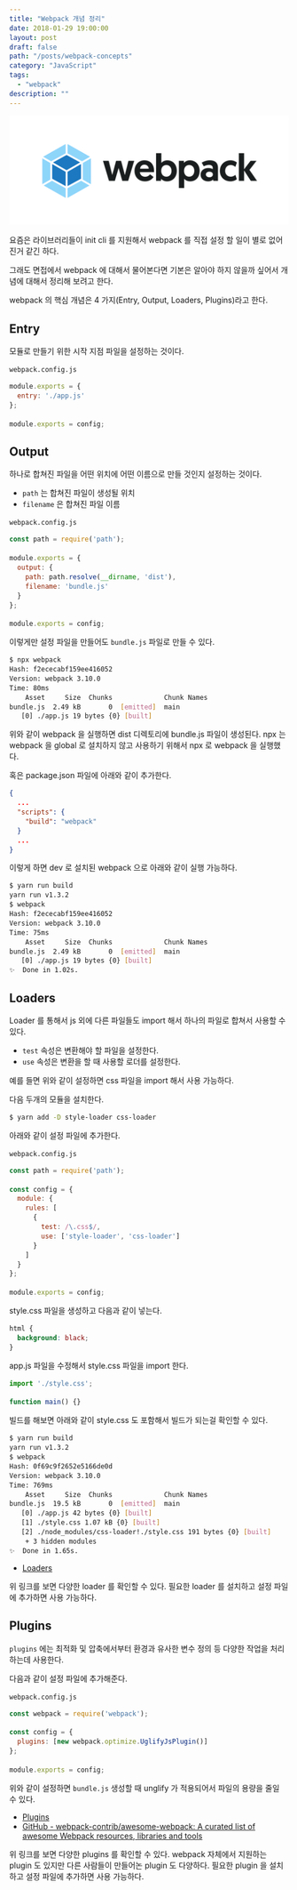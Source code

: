 ```yaml
---
title: "Webpack 개념 정리"
date: 2018-01-29 19:00:00
layout: post
draft: false
path: "/posts/webpack-concepts"
category: "JavaScript"
tags: 
  - "webpack"
description: ""  
---
```


![webpack](./webpack-logo.png)

요즘은 라이브러리들이 init cli 를 지원해서 webpack 를 직접 설정 할 일이 별로 없어진거 같긴 하다.

그래도 면접에서 webpack 에 대해서 물어본다면 기본은 알아야 하지 않을까 싶어서 개념에 대해서 정리해 보려고 한다.

webpack 의 핵심 개념은 4 가지(Entry, Output, Loaders, Plugins)라고 한다.

## Entry

모듈로 만들기 위한 시작 지점 파일을 설정하는 것이다.

`webpack.config.js`

```js
module.exports = {
  entry: './app.js'
};

module.exports = config;
```

## Output

하나로 합쳐진 파일을 어떤 위치에 어떤 이름으로 만들 것인지 설정하는 것이다.

* `path` 는 합쳐진 파일이 생성될 위치
* `filename` 은 합쳐진 파일 이름

`webpack.config.js`

```js
const path = require('path');

module.exports = {
  output: {
    path: path.resolve(__dirname, 'dist'),
    filename: 'bundle.js'
  }
};

module.exports = config;
```

이렇게만 설정 파일을 만들어도 `bundle.js` 파일로 만들 수 있다.

```bash
$ npx webpack
Hash: f2ececabf159ee416052
Version: webpack 3.10.0
Time: 80ms
    Asset     Size  Chunks             Chunk Names
bundle.js  2.49 kB       0  [emitted]  main
   [0] ./app.js 19 bytes {0} [built]
```

위와 같이 webpack 을 실행하면 dist 디렉토리에 bundle.js 파일이 생성된다.
npx 는 webpack 을 global 로 설치하지 않고 사용하기 위해서 npx 로 webpack 을 실행했다.

혹은 package.json 파일에 아래와 같이 추가한다.

```json
{
  ...
  "scripts": {
    "build": "webpack"
  }
  ...
}
```

이렇게 하면 dev 로 설치된 webpack 으로 아래와 같이 실행 가능하다.

```bash
$ yarn run build
yarn run v1.3.2
$ webpack
Hash: f2ececabf159ee416052
Version: webpack 3.10.0
Time: 75ms
    Asset     Size  Chunks             Chunk Names
bundle.js  2.49 kB       0  [emitted]  main
   [0] ./app.js 19 bytes {0} [built]
✨  Done in 1.02s.
```

## Loaders

Loader 를 통해서 js 외에 다른 파일들도 import 해서 하나의 파일로 합쳐서 사용할 수 있다.

* `test` 속성은 변환해야 할 파일을 설정한다.
* `use` 속성은 변환을 할 때 사용할 로더를 설정한다.

예를 들면 위와 같이 설정하면 css 파일을 import 해서 사용 가능하다.

다음 두개의 모듈을 설치한다.

```bash
$ yarn add -D style-loader css-loader
```

아래와 같이 설정 파일에 추가한다.

`webpack.config.js`

```js
const path = require('path');

const config = {
  module: {
    rules: [
      {
        test: /\.css$/,
        use: ['style-loader', 'css-loader']
      }
    ]
  }
};

module.exports = config;
```

style.css 파일을 생성하고 다음과 같이 넣는다.

```css
html {
  background: black;
}
```

app.js 파일을 수정해서 style.css 파일을 import 한다.

```js
import './style.css';

function main() {}
```

빌드를 해보면 아래와 같이 style.css 도 포함해서 빌드가 되는걸 확인할 수 있다.

```bash
$ yarn run build
yarn run v1.3.2
$ webpack
Hash: 0f69c9f2652e5166de0d
Version: webpack 3.10.0
Time: 769ms
    Asset     Size  Chunks             Chunk Names
bundle.js  19.5 kB       0  [emitted]  main
   [0] ./app.js 42 bytes {0} [built]
   [1] ./style.css 1.07 kB {0} [built]
   [2] ./node_modules/css-loader!./style.css 191 bytes {0} [built]
    + 3 hidden modules
✨  Done in 1.65s.
```

* [Loaders](https://webpack.js.org/loaders/)

위 링크를 보면 다양한 loader 를 확인할 수 있다.
필요한 loader 를 설치하고 설정 파일에 추가하면 사용 가능하다.

## Plugins

`plugins` 에는 최적화 및 압축에서부터 환경과 유사한 변수 정의 등 다양한 작업을 처리하는데 사용한다.

다음과 같이 설정 파일에 추가해준다.

`webpack.config.js`

```js
const webpack = require('webpack');

const config = {
  plugins: [new webpack.optimize.UglifyJsPlugin()]
};

module.exports = config;
```

위와 같이 설정하면 `bundle.js` 생성할 때 unglify 가 적용되어서 파일의 용량을 줄일 수 있다.

* [Plugins](https://webpack.js.org/plugins/)
* [GitHub - webpack-contrib/awesome-webpack: A curated list of awesome Webpack resources, libraries and tools](https://github.com/webpack-contrib/awesome-webpack#webpack-plugins)

위 링크를 보면 다양한 plugins 를 확인할 수 있다.
webpack 자체에서 지원하는 plugin 도 있지만 다른 사람들이 만들어논 plugin 도 다양하다.
필요한 plugin 을 설치하고 설정 파일에 추가하면 사용 가능하다.
